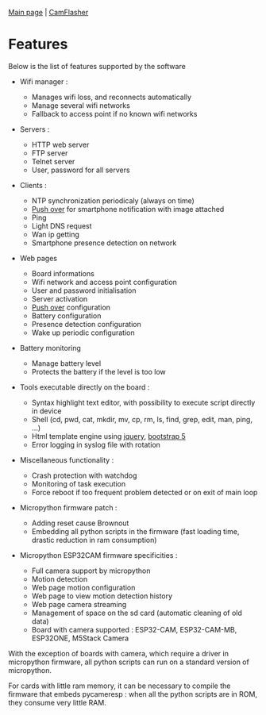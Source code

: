 [Main page](/README.md) | [CamFlasher](/doc/CAMFLASHER.md)

# Features

Below is the list of features supported by the software

- Wifi manager :
	- Manages wifi loss, and reconnects automatically
	- Manage several wifi networks
	- Fallback to access point if no known wifi networks

- Servers :
	- HTTP web server
	- FTP server
	- Telnet server
	- User, password for all servers

- Clients :
	- NTP synchronization periodicaly (always on time)
	- <a href="https://pushover.net">Push over</a> for smartphone notification with image attached
	- Ping
	- Light DNS request
	- Wan ip getting
	- Smartphone presence detection on network

- Web pages
	- Board informations
	- Wifi network and access point configuration
	- User and password initialisation
	- Server activation
	- <a href="https://pushover.net">Push over</a> configuration
	- Battery configuration
	- Presence detection configuration
	- Wake up periodic configuration

- Battery monitoring
	- Manage battery level
	- Protects the battery if the level is too low

- Tools executable directly on the board :
	- Syntax highlight text editor, with possibility to execute script directly in device
	- Shell (cd, pwd, cat, mkdir, mv, cp, rm, ls, find, grep, edit, man, ping, ...)
	- Html template engine using <a href="https://jquery.com">jquery</a>, <a href="https://www.w3schools.com/bootstrap5">bootstrap 5</a>
	- Error logging in syslog file with rotation

- Miscellaneous functionality :
	- Crash protection with watchdog
	- Monitoring of task execution
	- Force reboot if too frequent problem detected or on exit of main loop

- Micropython firmware patch :
	- Adding reset cause Brownout
	- Embedding all python scripts in the firmware (fast loading time, drastic reduction in ram consumption)

- Micropython ESP32CAM firmware specificities :
	- Full camera support by micropython
	- Motion detection
	- Web page motion configuration
	- Web page to view motion detection history
	- Web page camera streaming
	- Management of space on the sd card (automatic cleaning of old data)
	- Board with camera supported : ESP32-CAM, ESP32-CAM-MB, ESP32ONE, M5Stack Camera

With the exception of boards with camera, which require a driver in micropython firmware, all python scripts can run on a standard version of micropython.

For cards with little ram memory, it can be necessary to compile the firmware that embeds pycameresp : when all the python scripts are in ROM, they consume very little RAM.